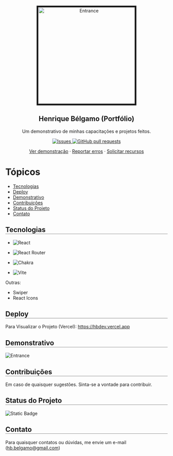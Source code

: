 <p align="center">
 <img border="5px" width="300px" src="https://res.cloudinary.com/dvqvv2bkq/image/upload/v1710021539/portfolio/pkuo9upaclbr8fihsbpx.png" align="center" alt="Entrance" />
 <h2 align="center">Henrique Bélgamo (Portfólio)</h2>
 <p align="center">Um demonstrativo de minhas capacitações e projetos feitos.</p>
</p>

<p align="center">
<a href="https://github.com/Sigbel/portfolio/issues">
    <img alt="Issues" src="https://img.shields.io/github/issues/Sigbel/portfolio?color=0088ff" />
</a>
<a href="https://github.com/Sigbel/portfolio/pulls">
    <img alt="GitHub pull requests" src="https://img.shields.io/github/issues-pr/Sigbel/portfolio?color=0088ff" />
</a>

</p>
<p align="center">
<a href="#demonstrativo">Ver demonstração</a>
·
<a href="https://github.com/Sigbel/portfolio/issues/new">Reportar erros</a>
·
<a href="https://github.com/Sigbel/portfolio/issues/new">Solicitar recursos</a>
</p>

# Tópicos

- <a href="#tecnologias">Tecnologias</a>
- <a href="#deploy">Deploy</a>
- <a href="#demonstrativo">Demonstrativo</a>
- <a href="#contribuicoes">Contribuições</a>
- <a href="#status">Status do Projeto</a>
- <a href="#contato">Contato</a>

<h2 id="tecnologias" style="display: block; border-bottom: 1px solid gray;">Tecnologias</h2>

- ![React](https://img.shields.io/badge/react-%2320232a.svg?style=for-the-badge&logo=react&logoColor=%2361DAFB)

- ![React Router](https://img.shields.io/badge/React_Router-CA4245?style=for-the-badge&logo=react-router&logoColor=white)

- ![Chakra](https://img.shields.io/badge/chakra-%234ED1C5.svg?style=for-the-badge&logo=chakraui&logoColor=white)

- ![Vite](https://img.shields.io/badge/vite-%23646CFF.svg?style=for-the-badge&logo=vite&logoColor=white)

Outras:
- Swiper
- React Icons

<h2 id="deploy" style="display: block; border-bottom: 1px solid gray;"> Deploy</h2>

Para Visualizar o Projeto (Vercel): 
https://hbdev.vercel.app

<h2 id="demonstrativo" style="display: block; border-bottom: 1px solid gray;">Demonstrativo</h2>
<img src="https://res.cloudinary.com/dvqvv2bkq/image/upload/v1710022563/portfolio/%40Imagens/v6fioahzdzo5wx4vlo9l.png" align="center" alt="Entrance" />

<h2 id="contribuicoes" style="display: block; border-bottom: 1px solid gray;">Contribuições</h2>

Em caso de quaisquer sugestões. Sinta-se a vontade para contribuir.

<h2 id="status" style="display: block; border-bottom: 1px solid gray;">Status do Projeto</h2>

![Static Badge](https://img.shields.io/badge/Status-Ativo-yellow)

<h2 id="contato" style="display: block; border-bottom: 1px solid gray;">Contato</h2>

Para quaisquer contatos ou dúvidas, me envie um e-mail (hb.belgamo@gmail.com)
